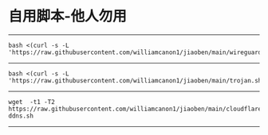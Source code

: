 # 自用脚本-他人勿用



-------------------------------------------------------------------------------------------------------------

```
bash <(curl -s -L 'https://raw.githubusercontent.com/williamcanon1/jiaoben/main/wireguard.sh')

```

-------------------------------------------------------------------------------------------------------------

```
bash <(curl -s -L 'https://raw.githubusercontent.com/williamcanon1/jiaoben/main/trojan.sh')

```
------------------------------------------------------------------------------------------------------------

```
wget  -t1 -T2 https://raw.githubusercontent.com/williamcanon1/jiaoben/main/cloudflare-ddns.sh

```
-------------------------------------------------------------------------------------------------------------
